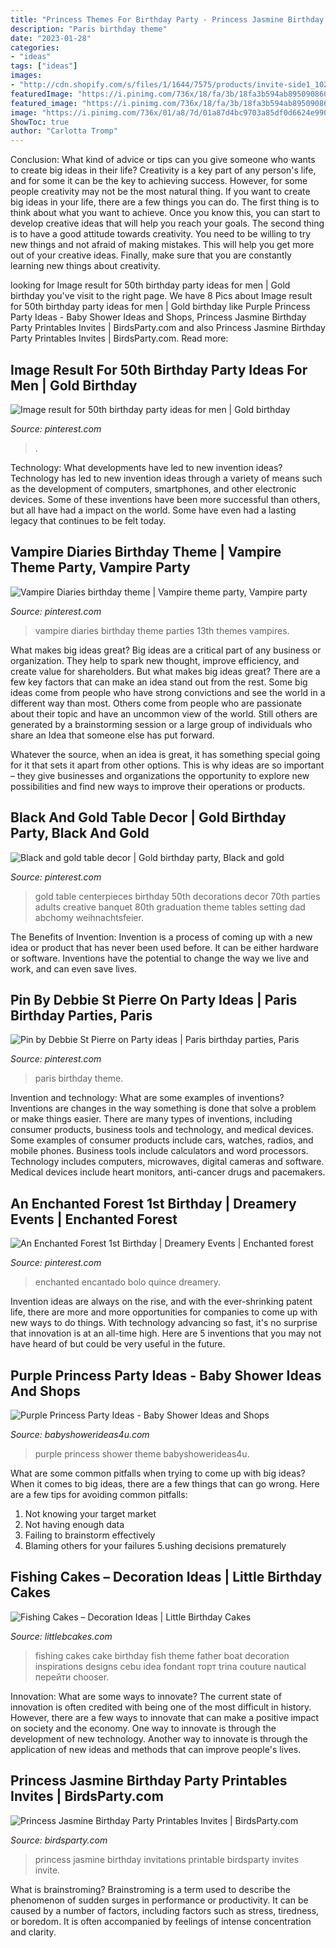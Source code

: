 ```yaml
---
title: "Princess Themes For Birthday Party - Princess Jasmine Birthday Invitations Printable Birdsparty Invites Invite"
description: "Paris birthday theme"
date: "2023-01-28"
categories:
- "ideas"
tags: ["ideas"]
images:
- "http://cdn.shopify.com/s/files/1/1644/7575/products/invite-side1_1024x1024.JPG?v=1559290168"
featuredImage: "https://i.pinimg.com/736x/18/fa/3b/18fa3b594ab8950908607e69c8ee2eb0.jpg"
featured_image: "https://i.pinimg.com/736x/18/fa/3b/18fa3b594ab8950908607e69c8ee2eb0.jpg"
image: "https://i.pinimg.com/736x/01/a8/7d/01a87d4bc9703a85df0d6624e9901f38--event-decor-st-birthdays.jpg"
ShowToc: true
author: "Carlotta Tromp"
---
```



Conclusion: What kind of advice or tips can you give someone who wants to create big ideas in their life?
Creativity is a key part of any person's life, and for some it can be the key to achieving success. However, for some people creativity may not be the most natural thing. If you want to create big ideas in your life, there are a few things you can do. The first thing is to think about what you want to achieve. Once you know this, you can start to develop creative ideas that will help you reach your goals. The second thing is to have a good attitude towards creativity. You need to be willing to try new things and not afraid of making mistakes. This will help you get more out of your creative ideas. Finally, make sure that you are constantly learning new things about creativity.

	

		
looking for Image result for 50th birthday party ideas for men | Gold birthday you've visit to the right page. We have 8 Pics about Image result for 50th birthday party ideas for men | Gold birthday like Purple Princess Party Ideas - Baby Shower Ideas and Shops, Princess Jasmine Birthday Party Printables Invites | BirdsParty.com and also Princess Jasmine Birthday Party Printables Invites | BirdsParty.com. Read more:
		
    
## Image Result For 50th Birthday Party Ideas For Men | Gold Birthday

<img loading=lazy src="https://i.pinimg.com/736x/18/fa/3b/18fa3b594ab8950908607e69c8ee2eb0.jpg" onerror="this.onerror=null;this.src='https://tse1.mm.bing.net/th?id=OIP.xAXkI8vKA65Zhi2DLJBBogHaKJ&amp;pid=15.1';" alt="Image result for 50th birthday party ideas for men | Gold birthday">

_Source: pinterest.com_

>. 

	

Technology: What developments have led to new invention ideas?
Technology has led to new invention ideas through a variety of means such as the development of computers, smartphones, and other electronic devices. Some of these inventions have been more successful than others, but all have had a impact on the world. Some have even had a lasting legacy that continues to be felt today.

    
## Vampire Diaries Birthday Theme | Vampire Theme Party, Vampire Party

<img loading=lazy src="https://i.pinimg.com/736x/b6/d5/02/b6d502f444277be4712def1e13b86590--vampire-diaries-vampires.jpg" onerror="this.onerror=null;this.src='https://tse4.mm.bing.net/th?id=OIP.btJ9DTx7VPnPfjJZv_QS-gHaNK&amp;pid=15.1';" alt="Vampire Diaries birthday theme | Vampire theme party, Vampire party">

_Source: pinterest.com_

>vampire diaries birthday theme parties 13th themes vampires. 

	

What makes big ideas great?
Big ideas are a critical part of any business or organization. They help to spark new thought, improve efficiency, and create value for shareholders. But what makes big ideas great? There are a few key factors that can make an idea stand out from the rest.
Some big ideas come from people who have strong convictions and see the world in a different way than most. Others come from people who are passionate about their topic and have an uncommon view of the world. Still others are generated by a brainstorming session or a large group of individuals who share an Idea that someone else has put forward.

Whatever the source, when an idea is great, it has something special going for it that sets it apart from other options. This is why ideas are so important – they give businesses and organizations the opportunity to explore new possibilities and find new ways to improve their operations or products.

    
## Black And Gold Table Decor | Gold Birthday Party, Black And Gold

<img loading=lazy src="https://i.pinimg.com/736x/1e/e1/c1/1ee1c14f4e292194416400debaf21990.jpg" onerror="this.onerror=null;this.src='https://tse1.mm.bing.net/th?id=OIP.gDXe130S0U9yOpcCY2GxtwHaNK&amp;pid=15.1';" alt="Black and gold table decor | Gold birthday party, Black and gold">

_Source: pinterest.com_

>gold table centerpieces birthday 50th decorations decor 70th parties adults creative banquet 80th graduation theme tables setting dad abchomy weihnachtsfeier. 

	

The Benefits of Invention:
Invention is a process of coming up with a new idea or product that has never been used before. It can be either hardware or software. Inventions have the potential to change the way we live and work, and can even save lives.

    
## Pin By Debbie St Pierre On Party Ideas | Paris Birthday Parties, Paris

<img loading=lazy src="https://i.pinimg.com/736x/80/1c/3d/801c3d100bf51d8770b4298aa76bb2d3--party-ideas.jpg" onerror="this.onerror=null;this.src='https://tse1.mm.bing.net/th?id=OIP.6pHtKHcFs4fw0avzO4ojlgHaNJ&amp;pid=15.1';" alt="Pin by Debbie St Pierre on Party ideas | Paris birthday parties, Paris">

_Source: pinterest.com_

>paris birthday theme. 

	

Invention and technology: What are some examples of inventions?
Inventions are changes in the way something is done that solve a problem or make things easier. There are many types of inventions, including consumer products, business tools and technology, and medical devices. Some examples of consumer products include cars, watches, radios, and mobile phones. Business tools include calculators and word processors. Technology includes computers, microwaves, digital cameras and software. Medical devices include heart monitors, anti-cancer drugs and pacemakers.

    
## An Enchanted Forest 1st Birthday | Dreamery Events | Enchanted Forest

<img loading=lazy src="https://i.pinimg.com/736x/01/a8/7d/01a87d4bc9703a85df0d6624e9901f38--event-decor-st-birthdays.jpg" onerror="this.onerror=null;this.src='https://tse1.mm.bing.net/th?id=OIP.2aHaMuA5B3sYGIFeg7l1_gHaLF&amp;pid=15.1';" alt="An Enchanted Forest 1st Birthday | Dreamery Events | Enchanted forest">

_Source: pinterest.com_

>enchanted encantado bolo quince dreamery. 

	

Invention ideas are always on the rise, and with the ever-shrinking patent life, there are more and more opportunities for companies to come up with new ways to do things. With technology advancing so fast, it's no surprise that innovation is at an all-time high. Here are 5 inventions that you may not have heard of but could be very useful in the future.

    
## Purple Princess Party Ideas - Baby Shower Ideas And Shops

<img loading=lazy src="https://babyshowerideas4u.com/wp-content/uploads/2014/01/1488012_649662588413034_1978950162_n.jpg" onerror="this.onerror=null;this.src='https://tse4.mm.bing.net/th?id=OIP.eE-5mRDWDX-ZqIgWhWF1CAHaLH&amp;pid=15.1';" alt="Purple Princess Party Ideas - Baby Shower Ideas and Shops">

_Source: babyshowerideas4u.com_

>purple princess shower theme babyshowerideas4u. 

	

What are some common pitfalls when trying to come up with big ideas?
When it comes to big ideas, there are a few things that can go wrong. Here are a few tips for avoiding common pitfalls: 
1. Not knowing your target market 
2. Not having enough data 
3. Failing to brainstorm effectively 
4. Blaming others for your failures 
5.ushing decisions prematurely 

    
## Fishing Cakes – Decoration Ideas | Little Birthday Cakes

<img loading=lazy src="http://www.littlebcakes.com/wp-content/uploads/2014/01/Fishing-Cakes-Images-768x1024.jpg" onerror="this.onerror=null;this.src='https://tse4.mm.bing.net/th?id=OIP.S3wlJN5qLFvpB1LYeXJyMwHaJ4&amp;pid=15.1';" alt="Fishing Cakes – Decoration Ideas | Little Birthday Cakes">

_Source: littlebcakes.com_

>fishing cakes cake birthday fish theme father boat decoration inspirations designs cebu idea fondant торт trina couture nautical перейти chooser. 

	

Innovation: What are some ways to innovate?
The current state of innovation is often credited with being one of the most difficult in history. However, there are a few ways to innovate that can make a positive impact on society and the economy. One way to innovate is through the development of new technology. Another way to innovate is through the application of new ideas and methods that can improve people's lives.

    
## Princess Jasmine Birthday Party Printables Invites | BirdsParty.com

<img loading=lazy src="http://cdn.shopify.com/s/files/1/1644/7575/products/invite-side1_1024x1024.JPG?v=1559290168" onerror="this.onerror=null;this.src='https://tse2.mm.bing.net/th?id=OIP.BMJpt1II7k_uRhyjfFwUYAHaJ4&amp;pid=15.1';" alt="Princess Jasmine Birthday Party Printables Invites | BirdsParty.com">

_Source: birdsparty.com_

>princess jasmine birthday invitations printable birdsparty invites invite. 

	

What is brainstroming?
Brainstroming is a term used to describe the phenomenon of sudden surges in performance or productivity. It can be caused by a number of factors, including factors such as stress, tiredness, or boredom. It is often accompanied by feelings of intense concentration and clarity.

